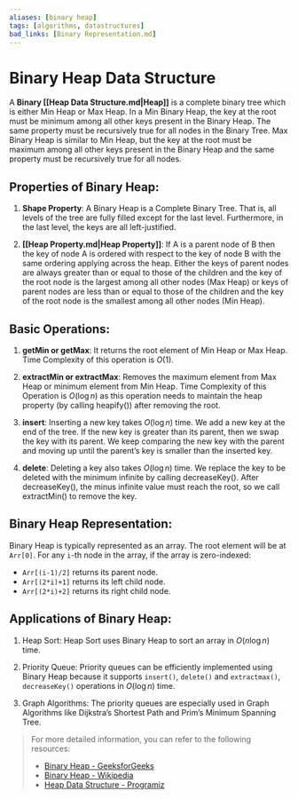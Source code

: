 ```yaml
---
aliases: [binary heap]
tags: [algorithms, datastructures]
bad_links: [Binary Representation.md]
---
```

# Binary Heap Data Structure

A **Binary [[Heap Data Structure.md|Heap]]** is a complete binary tree which is either Min Heap or Max Heap. In a Min Binary Heap, the key at the root must be minimum among all other keys present in the Binary Heap. The same property must be recursively true for all nodes in the Binary Tree. Max Binary Heap is similar to Min Heap, but the key at the root must be maximum among all other keys present in the Binary Heap and the same property must be recursively true for all nodes.

## Properties of Binary Heap:

1. **Shape Property**: A Binary Heap is a Complete Binary Tree. That is, all levels of the tree are fully filled except for the last level. Furthermore, in the last level, the keys are all left-justified.

2. **[[Heap Property.md|Heap Property]]**: If A is a parent node of B then the key of node A is ordered with respect to the key of node B with the same ordering applying across the heap. Either the keys of parent nodes are always greater than or equal to those of the children and the key of the root node is the largest among all other nodes (Max Heap) or keys of parent nodes are less than or equal to those of the children and the key of the root node is the smallest among all other nodes (Min Heap).

## Basic Operations:

1. **getMin or getMax**: It returns the root element of Min Heap or Max Heap. Time Complexity of this operation is $O(1)$.

2. **extractMin or extractMax**: Removes the maximum element from Max Heap or minimum element from Min Heap. Time Complexity of this Operation is $O(\log n)$ as this operation needs to maintain the heap property (by calling heapify()) after removing the root.

3. **insert**: Inserting a new key takes $O(\log n)$ time. We add a new key at the end of the tree. If the new key is greater than its parent, then we swap the key with its parent. We keep comparing the new key with the parent and moving up until the parent’s key is smaller than the inserted key.

4. **delete**: Deleting a key also takes $O(\log n)$ time. We replace the key to be deleted with the minimum infinite by calling decreaseKey(). After decreaseKey(), the minus infinite value must reach the root, so we call extractMin() to remove the key.

## Binary Heap Representation:

Binary Heap is typically represented as an array. The root element will be at `Arr[0]`. For any `i`-th node in the array, if the array is zero-indexed:

- `Arr[(i-1)/2]` returns its parent node.
- `Arr[(2*i)+1]` returns its left child node.
- `Arr[(2*i)+2]` returns its right child node.

## Applications of Binary Heap:

1. Heap Sort: Heap Sort uses Binary Heap to sort an array in $O(n\log n)$ time.

2. Priority Queue: Priority queues can be efficiently implemented using Binary Heap because it supports `insert()`, `delete()` and `extractmax()`, `decreaseKey()` operations in $O(\log n)$ time.

3. Graph Algorithms: The priority queues are especially used in Graph Algorithms like Dijkstra’s Shortest Path and Prim’s Minimum Spanning Tree.

> For more detailed information, you can refer to the following resources:
> - [Binary Heap - GeeksforGeeks](https://www.google.com/search?q=Binary+Heap+GeeksforGeeks)
> - [Binary Heap - Wikipedia](https://www.google.com/search?q=Binary+Heap+Wikipedia)
> - [Heap Data Structure - Programiz](https://www.google.com/search?q=Heap+Data+Structure+Programiz)